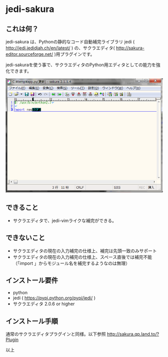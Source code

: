 # jedi-sakura

## これは何？
jedi-sakura は、Pythonの静的なコード自動補完ライブラリ jedi ( http://jedi.jedidjah.ch/en/latest/ )
の、サクラエディタ( http://sakura-editor.sourceforge.net/ )用プラグインです。

jedi-sakuraを使う事で、サクラエディタのPython用エディタとしての能力を強化できます。

![screenshot](https://github.com/yatt/jedi-sakura/raw/master/docs/screenshots/sample-animation.gif)


## できること
* サクラエディタで、jedi-vimライクな補完ができる。

## できないこと
* サクラエディタの現在の入力補完の仕様上、補完は先頭一致のみサポート
* サクラエディタの現在の入力補完の仕様上、スペース直後では補完不能（「import 」からモジュール名を補完するようなのは無理）

## インストール要件
* python
* jedi ( https://pypi.python.org/pypi/jedi/ )
* サクラエディタ 2.0.6 or higher

## インストール手順
通常のサクラエディタプラグインと同様。以下参照
http://sakura.qp.land.to/?Plugin

以上


